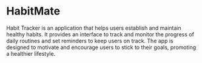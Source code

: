 # HabitMate
Habit Tracker is an application that helps users establish and maintain healthy habits. It provides an interface to track and monitor the progress of daily routines and set reminders to keep users on track. The app is designed to motivate and encourage users to stick to their goals, promoting a healthier lifestyle.
